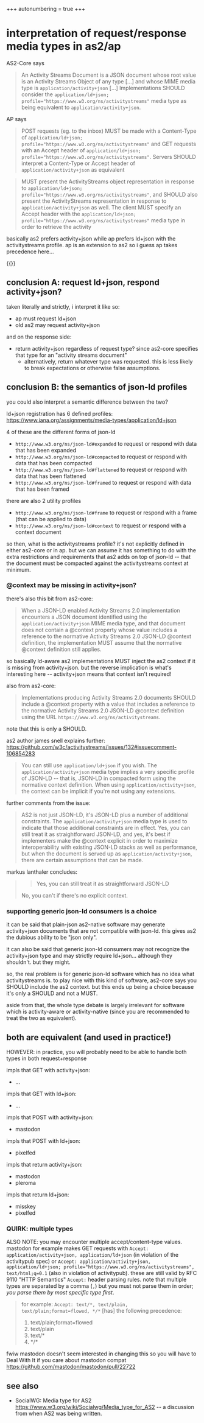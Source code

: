 +++
autonumbering = true
+++

# interpretation of request/response media types in as2/ap

AS2-Core says

> An Activity Streams Document is a JSON document whose root value is an Activity Streams Object of any type [...] and whose MIME media type is `application/activity+json` [...] Implementations SHOULD consider the `application/ld+json; profile="https://www.w3.org/ns/activitystreams"` media type as being equivalent to `application/activity+json`.

AP says

> POST requests (eg. to the inbox) MUST be made with a Content-Type of `application/ld+json; profile="https://www.w3.org/ns/activitystreams"` and GET requests with an Accept header of `application/ld+json; profile="https://www.w3.org/ns/activitystreams"`. Servers SHOULD interpret a Content-Type or Accept header of `application/activity+json` as equivalent

> MUST present the ActivityStreams object representation in response to `application/ld+json; profile="https://www.w3.org/ns/activitystreams"`, and SHOULD also present the ActivityStreams representation in response to `application/activity+json` as well. The client MUST specify an Accept header with the `application/ld+json; profile="https://www.w3.org/ns/activitystreams"` media type in order to retrieve the activity

basically as2 prefers activity+json while ap prefers ld+json with the activitystreams profile. ap is an extension to as2 so i guess ap takes precedence here...

{{<toc>}}

## conclusion A: request ld+json, respond activity+json?

taken literally and strictly, i interpret it like so:

- ap must request ld+json
- old as2 may request activity+json

and on the response side:

- return activity+json regardless of request type? since as2-core specifies that type for an "activity streams document"
  - alternatively, return whatever type was requested. this is less likely to break expectations or otherwise false assumptions.

## conclusion B: the semantics of json-ld profiles

you could also interpret a semantic difference between the two?

ld+json registration has 6 defined profiles: <https://www.iana.org/assignments/media-types/application/ld+json>

4 of these are the different forms of json-ld

- `http://www.w3.org/ns/json-ld#expanded` to request or respond with data that has been expanded
- `http://www.w3.org/ns/json-ld#compacted` to request or respond with data that has been compacted
- `http://www.w3.org/ns/json-ld#flattened` to request or respond with data that has been flattened
- `http://www.w3.org/ns/json-ld#framed` to request or respond with data that has been framed

there are also 2 utility profiles

- `http://www.w3.org/ns/json-ld#frame` to request or respond with a frame (that can be applied to data)
- `http://www.w3.org/ns/json-ld#context` to request or respond with a context document

so then, what is the activitystreams profile? it's not explicitly defined in either as2-core or in ap. but we can assume it has something to do with the extra restrictions and requirements that as2 adds on top of json-ld -- that the document must be compacted against the activitystreams context at minimum.

### @context may be missing in activity+json?

there's also this bit from as2-core:

>  When a JSON-LD enabled Activity Streams 2.0 implementation encounters a JSON document identified using the `application/activity+json` MIME media type, and that document does not contain a @context property whose value includes a reference to the normative Activity Streams 2.0 JSON-LD @context definition, the implementation MUST assume that the normative @context definition still applies.

so basically ld-aware as2 implementations MUST inject the as2 context if it is missing from activity+json. but the reverse implication is what's interesting here -- activity+json means that context isn't required!

also from as2-core:

> Implementations producing Activity Streams 2.0 documents SHOULD include a @context property with a value that includes a reference to the normative Activity Streams 2.0 JSON-LD @context definition using the URL `https://www.w3.org/ns/activitystreams`.

note that this is only a SHOULD.

as2 author james snell explains further: <https://github.com/w3c/activitystreams/issues/132#issuecomment-106854283>

> You can still use `application/ld+json` if you wish. The `application/activity+json` media type implies a very specific profile of JSON-LD -- that is, JSON-LD in compacted form using the normative context definition. When using `application/activity+json`, the context can be implicit if you're not using any extensions.

further comments from the issue:

> AS2 is not just JSON-LD, it's JSON-LD plus a number of additional constraints. The `application/activity+json` media type is used to indicate that those additional constraints are in effect. Yes, you can still treat it as straightforward JSON-LD, and yes, it's best if implementers make the @context explicit in order to maximize interoperability with existing JSON-LD stacks as well as performance, but when the document is served up as `application/activity+json`, there are certain assumptions that can be made.

markus lanthaler concludes:

>> Yes, you can still treat it as straightforward JSON-LD
>
> No, you can't if there's no explicit context.

### supporting generic json-ld consumers is a choice

it can be said that plain-json as2-native software may generate activity+json documents that are not compatible with json-ld. this gives as2 the dubious ability to be "json only".

it can also be said that generic json-ld consumers may not recognize the activity+json type and may strictly require ld+json... although they shouldn't. but they might.

so, the real problem is for generic json-ld software which has no idea what activitystreams is. to play nice with this kind of software, as2-core says you SHOULD include the as2 context. but this ends up being a choice because it's only a SHOULD and not a MUST.

aside from that, the whole type debate is largely irrelevant for software which is activity-aware or activity-native (since you are recommended to treat the two as equivalent).

## both are equivalent (and used in practice!)

HOWEVER: in practice, you will probably need to be able to handle both types in both request+response

impls that GET with activity+json:

- ...

impls that GET with ld+json:

- ...

impls that POST with activity+json:

- mastodon

impls that POST with ld+json:

- pixelfed

impls that return activity+json:

- mastodon
- pleroma

impls that return ld+json:

- misskey
- pixelfed

### QUIRK: multiple types

ALSO NOTE: you may encounter multiple accept/content-type values. mastodon for example makes GET requests with `Accept: application/activity+json, application/ld+json` (in violation of the activitypub spec) or `Accept: application/activity+json, application/ld+json; profile="https://www.w3.org/ns/activitystreams", text/html;q=0.1` (also in violation of activitypub). these are still valid by RFC 9110 "HTTP Semantics" `Accept:` header parsing rules. note that multiple types are separated by a comma (`,`) but you must not parse them in order; *you parse them by most specific type first*.

> for example:
> `Accept: text/*, text/plain, text/plain;format=flowed, */*`
> [has] the following precedence:
> 1. text/plain;format=flowed
> 2. text/plain
> 3. text/*
> 4. \*/\*

fwiw mastodon doesn't seem interested in changing this so you will have to Deal With It if you care about mastodon compat <https://github.com/mastodon/mastodon/pull/22722>

## see also

- SocialWG: Media type for AS2 <https://www.w3.org/wiki/Socialwg/Media_type_for_AS2> -- a discussion from when AS2 was being written.